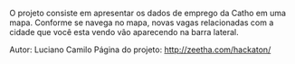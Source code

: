 O projeto consiste em apresentar os dados de emprego da Catho em uma mapa. Conforme se navega no mapa, novas vagas relacionadas com a cidade que você esta vendo vão aparecendo na barra lateral.

Autor: Luciano Camilo
Página do projeto: http://zeetha.com/hackaton/
